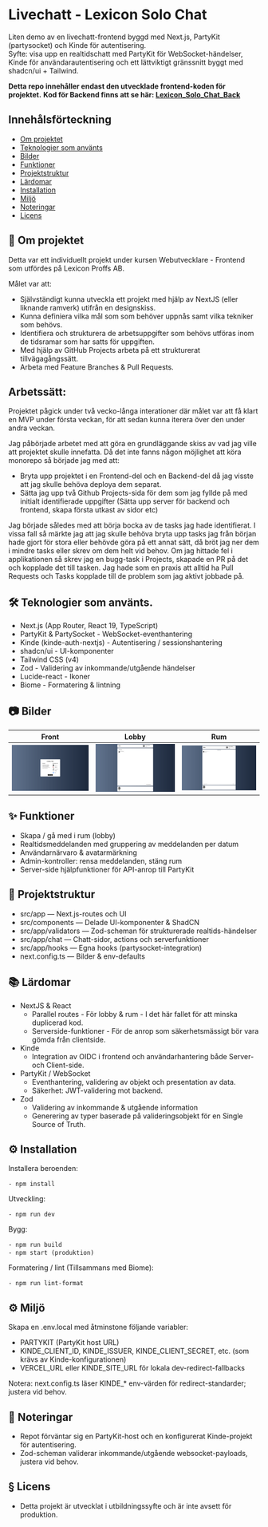 # Livechatt - Lexicon Solo Chat

Liten demo av en livechatt-frontend byggd med Next.js, PartyKit (partysocket) och Kinde för autentisering.  
Syfte: visa upp en realtidschatt med PartyKit för WebSocket-händelser, Kinde för användarautentisering och ett lättviktigt gränssnitt byggt med shadcn/ui + Tailwind.

__Detta repo innehåller endast den utvecklade frontend-koden för projektet.__
__Kod för Backend finns att se här: [Lexicon_Solo_Chat_Back](https://github.com/kippeves/Lexicon_Solo_Chat_Back)__

## Innehålsförteckning

- [Om projektet](#-om-projektet)
- [Teknologier som använts](#-teknologier-som-använts)
- [Bilder](#-bilder)
- [Funktioner](#-funktioner)
- [Projektstruktur](#-projektstruktur)
- [Lärdomar](#-lärdomar)
- [Installation](#-installation)
- [Miljö](#-miljö)
- [Noteringar](#-noteringar)
- [Licens](#-licens)


## 📖 Om projektet
Detta var ett individuellt projekt under kursen Webutvecklare - Frontend som utfördes på Lexicon Proffs AB. 

Målet var att:
- Självständigt kunna utveckla ett projekt med hjälp av NextJS (eller liknande ramverk) utifrån en designskiss.
- Kunna definiera vilka mål som som behöver uppnås samt vilka tekniker som behövs.
- Identifiera och strukturera de arbetsuppgifter som behövs utföras inom de tidsramar som har satts för uppgiften. 
- Med hjälp av GitHub Projects arbeta på ett strukturerat tillvägagångssätt.
- Arbeta med Feature Branches & Pull Requests.

## Arbetssätt:
Projektet pågick under två vecko-långa interationer där målet var att få klart en MVP under första veckan, för att sedan
kunna iterera över den under andra veckan.

Jag påbörjade arbetet med att göra en grundläggande skiss av vad jag ville att projektet skulle innefatta. 
Då det inte fanns någon möjlighet att köra monorepo så började jag med att: 
- Bryta upp projektet i en Frontend-del och en Backend-del då jag visste att jag skulle behöva deploya dem separat.
- Sätta jag upp två Github Projects-sida för dem som jag fyllde på med initialt identifierade uppgifter (Sätta upp server för backend och frontend, skapa första utkast av sidor etc)

Jag började således med att börja bocka av de tasks jag hade identifierat. I vissa fall så märkte jag att jag skulle behöva bryta upp tasks jag från början hade gjort för stora eller behövde göra på ett annat sätt, då bröt jag ner dem i mindre tasks eller skrev om dem helt vid behov. 
Om jag hittade fel i applikationen så skrev jag en bugg-task i Projects, skapade en PR på det och kopplade det till tasken.  Jag hade som en praxis att alltid ha Pull Requests och Tasks kopplade till de problem som jag aktivt jobbade på.

## 🛠 Teknologier som använts.
- Next.js (App Router, React 19, TypeScript)
- PartyKit & PartySocket - WebSocket-eventhantering
- Kinde (kinde-auth-nextjs) - Autentisering / sessionshantering
- shadcn/ui - UI-komponenter
- Tailwind CSS (v4)
- Zod - Validering av inkommande/utgående händelser
- Lucide-react - Ikoner
- Biome - Formatering & lintning

## 📷 Bilder

| Front | Lobby | Rum |
|---|---|---|
| ![Front](./readme/front.png) | ![Lobby](./readme/lobby.png) | ![Rum](./readme/room.png) |

## ✨ Funktioner
- Skapa / gå med i rum (lobby)
- Realtidsmeddelanden med gruppering av meddelanden per datum
- Användarnärvaro & avatarmärkning
- Admin-kontroller: rensa meddelanden, stäng rum
- Server-side hjälpfunktioner för API-anrop till PartyKit

## 📂 Projektstruktur
- src/app — Next.js-routes och UI
- src/components — Delade UI-komponenter & ShadCN
- src/app/validators — Zod-scheman för strukturerade realtids-händelser
- src/app/chat — Chatt-sidor, actions och serverfunktioner
- src/app/hooks — Egna hooks (partysocket-integration)
- next.config.ts — Bilder & env-defaults

## 📚 Lärdomar
- NextJS & React
  - Parallel routes - För lobby & rum - I det här fallet för att minska duplicerad kod.
  - Serverside-funktioner - För de anrop som säkerhetsmässigt bör vara gömda från clientside.
- Kinde
  - Integration av OIDC i frontend och användarhantering både Server- och Client-side.
- PartyKit / WebSocket
  - Eventhantering, validering av objekt och presentation av data.
  - Säkerhet: JWT-validering mot backend.
- Zod
  - Validering av inkommande & utgående information
  - Generering av typer baserade på valideringsobjekt för en Single Source of Truth.


## ⚙ Installation

Installera beroenden:
```
- npm install
```

Utveckling:
```
- npm run dev
```

Bygg:
```
- npm run build
- npm start (produktion)
```

Formatering / lint (Tillsammans med Biome):
```
- npm run lint-format
```

## ⚙ Miljö
Skapa en .env.local med åtminstone följande variabler:
- PARTYKIT (PartyKit host URL)
- KINDE_CLIENT_ID, KINDE_ISSUER, KINDE_CLIENT_SECRET, etc. (som krävs av Kinde-konfigurationen)
- VERCEL_URL eller KINDE_SITE_URL för lokala dev-redirect-fallbacks

Notera: next.config.ts läser KINDE_* env-värden för redirect-standarder; justera vid behov.

## 📓 Noteringar
- Repot förväntar sig en PartyKit-host och en konfigurerat Kinde-projekt för autentisering.
- Zod-scheman validerar inkommande/utgående websocket-payloads, justera vid behov.

## § Licens
- Detta projekt är utvecklat i utbildningssyfte och är inte avsett för produktion.
